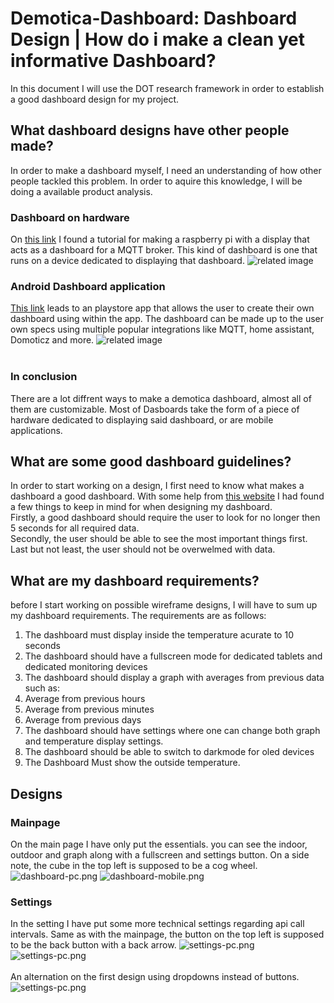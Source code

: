 # Demotica-Dashboard: Dashboard Design | How do i make a clean yet informative Dashboard?
In this document I will use the DOT research framework in order to establish a good dashboard design for my project. 

## What dashboard designs have other people made?
In order to make a dashboard myself, I need an understanding of how other people tackled this problem. In order to aquire this knowledge, I will be doing a available product analysis.
### Dashboard on hardware
On [this link](https://computertotaal.nl/artikelen/internet-thuis/zo-maak-je-een-eenvoudig-dashboard-voor-je-domoticasysteem/) I found a tutorial for making a raspberry pi with a display that acts as a dashboard for a MQTT broker. This kind of dashboard is one that runs on a device dedicated to displaying that dashboard.
![related image](https://api.reshift.nl/modules/media/show_image/569967/?width=640&crop=center)
### Android Dashboard application
[This link](https://play.google.com/store/apps/details?id=app.homehabit.view&hl=nl&gl=US) leads to an playstore app that allows the user to create their own dashboard using within the app. The dashboard can be made up to the user own specs using multiple popular integrations like MQTT, home assistant, Domoticz and more.
![related image](https://play-lh.googleusercontent.com/m1KCENqg8pVep7qdtcdrYjJtVnd--lH_t_7KP8phH-WuebTzTULqoSsQxt16IHIah_8=w2560-h1315)
<br/><br/>
### In conclusion
There are a lot diffrent ways to make a demotica dashboard, almost all of them are customizable. Most of Dasboards take the form of a piece of hardware dedicated to displaying said dashboard, or are mobile applications. 

## What are some good dashboard guidelines?
In order to start working on a design, I first need to know what makes a dashboard a good dashboard. 
With some help from [this website](https://www.eleken.co/blog-posts/dashboard-design-examples-that-catch-the-eye) I had found a few things to keep in mind for when designing my dashboard.<br/>
Firstly, a good dashboard should require the user to look for no longer then 5 seconds for all required data.<br/>
Secondly, the user should be able to see the most important things first.<br/>
Last but not least, the user should not be overwelmed with data.

## What are my dashboard requirements?
before I start working on possible wireframe designs, I will have to sum up my dashboard requirements.
The requirements are as follows:
1. The dashboard must display inside the temperature acurate to 10 seconds
2. The dashboard should have a fullscreen mode for dedicated tablets and dedicated monitoring devices
3. The dashboard should display a graph with averages from previous data such as:
  1. Average from previous hours 
  2. Average from previous minutes
  3. Average from previous days
4. The dashboard should have settings where one can change both graph and temperature display settings.
5. The dashboard should be able to switch to darkmode for oled devices
6. The Dashboard Must show the outside temperature.

## Designs
### Mainpage
On the main page I have only put the essentials. you can see the indoor, outdoor and graph along with a fullscreen and settings button.
On a side note, the cube in the top left is supposed to be a cog wheel.
![dashboard-pc.png](https://github.com/Rudolfisky/Demotica_Dashboard-Info/blob/development/Media/dashboard-pc.png?raw=true)
![dashboard-mobile.png](https://github.com/Rudolfisky/Demotica_Dashboard-Info/blob/development/Media/dashboard-mobile.png?raw=true)
### Settings
In the setting I have put some more technical settings regarding api call intervals.
Same as with the mainpage, the button on the top left is supposed to be the back button with a back arrow.
![settings-pc.png](https://github.com/Rudolfisky/Demotica_Dashboard-Info/blob/development/Media/settings-pc.png?raw=true)
![settings-pc.png](https://github.com/Rudolfisky/Demotica_Dashboard-Info/blob/development/Media/settings-mobile.png?raw=true)
<br/><br/>
An alternation on the first design using dropdowns instead of buttons.
<br/>
![settings-pc.png](https://github.com/Rudolfisky/Demotica_Dashboard-Info/blob/development/Media/settings-mobile-alt1.png?raw=true)
